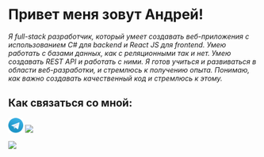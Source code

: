 # Привет меня зовут Андрей!

*Я  full-stack разработчик, который умеет создавать веб-приложения с использованием C# для backend и React JS для frontend.
Умею работать с базами данных, как с реляционными так и нет.
Умею создавать REST API и работать с ними.
Я готов учиться и развиваться в области веб-разработки, 
и стремлюсь к получению опыта.
Понимаю, как важно создавать качественный код и стремлюсь к этому.*




## Как связаться со мной:
<a href="https://t.me/fraaylll"><img   width="30px" src="https://raw.githubusercontent.com/github/explore/80688e429a7d4ef2fca1e82350fe8e3517d3494d/topics/telegram/telegram.png"/></a>   <a href="https://vk.com/fraaylll"> <img   width="30px" src="https://upload.wikimedia.org/wikipedia/commons/thumb/f/f3/VK_Compact_Logo_%282021-present%29.svg/1024px-VK_Compact_Logo_%282021-present%29.svg.png"/></a>

<img src="https://leetcode.card.workers.dev/ryabokon_01?theme=default&font=baloo&extension=activity">
